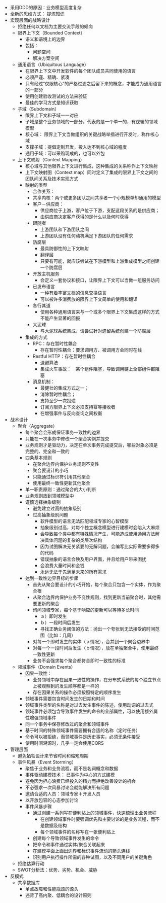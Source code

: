 - 采用DDD的原因：业务模型高度复杂
- 全新的思维方式： 提炼知识
- 宏观层面的战略设计
    - 拒绝任何以文档为主要交流手段的倾向
    - 限界上下文（Bounded Context）
        - 语义和语境上的边界
        - 包括：
            - 问题空间 
            - 解决方案空间
    - 通用语言（Ubiquitous Language）
        - 在限界上下文中开发软件的每个团队成员共同使用的语言
        - 必须严谨、精确、紧凑
        - 只有经过“仅限核心”的严格过滤之后留下来的概念，才能成为通用语言的一部分
        - 使用创建验收测试的方法来验证
        - 最佳的学习方式是知识获取
    - 子域（Subdomain）
        - 限界上下文和子域一一对应
        - 子域是整个业务领域的一部分，代表的是一个单一的，有逻辑的领域模型
        - 核心域： 限界上下文当做组织的关键战略举措进行开发时，称作核心域
        - 支撑子域：提倡定制开发，投入达不到核心域的程度
        - 通用子域：可以采购现成的，也可以外包
    - 上下文映射（Context Mapping）
        - 核心域与其他限界上下文进行集成，这种集成的关系称作上下文映射
        - 上下文映射图（Context map）同时定义了集成的限界上下文之间的团队间关系及技术实现方式
        - 映射的类型
            - 合作关系：
            - 共享内核：两个或更多团队之间共享者一个小规模单却通用的模型
            - 客户－供应商：
                - 供应商位于上游，客户位于下游，支配这段关系的是供应商；
                - 由供应商决定客户获得的是什么以及何时获得
            - 跟随者
                - 上游团队和下游团队之间
                - 上游团队没有任何动机满足下游团队的任何需求
            - 防腐层
                - 最具防御性的上下文映射
                - 翻译层
                - 只要有可能，就应该尝试在下游模型和上游集成模型之间创建一个防腐层
            - 开放主机服务
                - 会定义一套协议和接口，让限界上下文可以当做一组服务访问
            - 已发布语言
                - 一种有着丰富文档的信息交换语言
                - 可以被许多消费放的限界上下文简单的使用和翻译
            - 各行其道
                - 使用各种通用语言来与一个或多个限界上下文集成这样的方式不能产生显著的回报
            - 大泥球
                - 与大泥球系统集成，请尝试针对遗留系统创建一个防腐层
        - 集成的方式
            - RPC：存在暂时性耦合
                - 存在暂时性耦合：要求调用方、被调用方会同时在线
            - Restful HTTP：存在暂时性耦合
                - 退避算法　
                - 集成火车事故：　某个组件阻塞，导致调用链上全部组件都阻塞
            - 消息机制：
                - 最健壮的集成方式之一；
                - 消除暂时性耦合；
                - 支持至少一次投递
                - 订阅方限界上下文必须支持幂等接收者
                - 在增强事件与反向查询之间权衡
- 战术设计
    - 聚合（Aggregate）
        - 每个聚合会形成保证事务一致性的边界
        - 只能在一次事务中修改一个聚合实例并提交
        - 业务规则才是驱动力，决定在单次事务完成提交后，哪些对象必须是完整的、完全和一致的
        - 四条基本规则
            - 在聚合边界内保护业务规则不变性
            - 聚合要设计的小巧
            - 只能通过标识符引用其他聚合
            - 使用最终一致性更新其他聚合
        - 单一职责原则：通过聚合的大小判断
        - 业务规则放到领域模型中
        - 谨慎选择抽象级别
            - 避免建立过高的抽象级别
            - 过高抽象级别问题
                - 软件模型的语言无法匹配领域专家的心智模型
                - 抽象级别过高，对每个独立概念模型进行建模时会陷入大麻烦
                - 会导致每个类中都有特殊情况产生，可能造成使用通用方法解决具体问题的复杂的类层次结构
                - 因为试图解决无关紧要的无解问题，会编写比实际需要多得多的代码
                - 错误抽象的语言会殃及用户界面，并且给用户带来困扰
                - 会浪费大量时间和金钱
                - 永远无法于先满足未来的所有需求
        - 达到一致性边界目标的步骤
            - 首先从聚合要设计的小巧开始，每个聚合只包含一个实体，作为聚合根
            - 从聚合边界内保护业务不变性规则，找到更新当前聚合时，其他需要更新的聚合
            - 询问领域专家，每个基于响应的更新可以等待多长时间
                - ａ）即时发生
                - ｂ）一段时间后发生
                - 寻找正确业务阈值的方法：抛出一个夸张到无法接受的时间范围（比如：几周）
            - 对每一个即时发生的实体（ａ情况），合并到一个聚合边界中
            - 对每一个一段时间后发生（ｂ情况），放在单独聚合中，使用最终一致性更新
            - 业务不会强求每个聚合都符合即时一致性的标准
    - 领域事件（Domain Events）
        - 因果一致性：
            - 业务领域中存在因果一致性的操作，在分布式系统的每个独立节点上被观察到的发生顺序都是一样的
            - 存在因果关系的操作必须按照特定的顺序发生
        - 领域事件需要包含时间发生的日期和时间
        - 领域事件类型的名称是对过去发生事件的陈述，使用动词的过去式
        - 领域事件必须包含导致事件发生的命令的全部属性，可以使用额外属性增强领域事件
        - 同一个事务中保存修改过的聚合和领域事件
        - 基于时间的特殊领域事件需要拥有合适的名称（定时任务）
        - 命令可以被拒绝，而领域事件是历史事实，必须无条件接受
        - 使用时间溯源时，几乎一定会使用CQRS
- 管理层面
    - 避免牺牲设计来节省时间和缩短周期
    - 事件风暴（Event Storming）
        - 聚焦于业务和业务流程，而不是名词概念和数据
        - 事件驱动建模技术： 已事件为中心的方式建模
        - 避免因为担心浪费已经投入的精力而拒绝改善设计的机会
        - 不必强求一次风暴讨论会就能解决所有问题
        - 邀请合适的人员：领域专家＋开发人员
        - 以开放包容的心态参加讨论
        - 事件风暴步骤
            - 通过创建一系列写在便利贴上的领域事件，快速梳理出业务流程
                - 在创建领域事件时要强调优先和主要讨论的是业务流程，而不是数据及结构
                - 每个领域事件的名称写在一张便利贴上
            - 创建每个导致领域事件发生的命令
            - 把命令和事件通过实体/聚合关联起来
            - 在建模平面上画出边界和标识事件流动的箭头连线
            - 识别用户执行操作所需的各种试图，以及不同用户的关键角色
    - 拒绝估算行动
    - SWOT分析法：优势、劣势、机会、威胁
- 反模式
    - 共享数据库
        - 单点故障和性能瓶颈的源头
        - 违背了高内聚、低耦合的设计原则